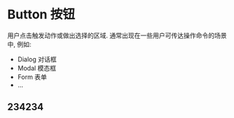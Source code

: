 # Button 按钮

用户点击触发动作或做出选择的区域. 通常出现在一些用户可传达操作命令的场景中, 例如:

- Dialog 对话框
- Modal 模态框
- Form 表单
- ...


## 234234

<code src="../../packages/wonder-ui/src/ButtonBase/demo/custom-button.tsx"></code>


